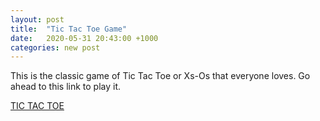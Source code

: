 ```yaml
---
layout: post
title:  "Tic Tac Toe Game"
date:   2020-05-31 20:43:00 +1000
categories: new post
---
```

This is the classic game of Tic Tac Toe or Xs-Os that everyone loves. 
Go ahead to this link to play it.

[TIC TAC TOE](https://mithileshd27.github.io/tictactoe/)
